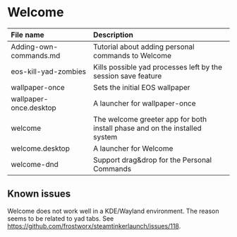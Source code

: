 # Welcome

File name | Description
:---- | :------- 
Adding-own-commands.md | Tutorial about adding personal commands to Welcome
eos-kill-yad-zombies | Kills possible yad processes left by the session save feature
wallpaper-once | Sets the initial EOS wallpaper
wallpaper-once.desktop | A launcher for wallpaper-once
welcome | The welcome greeter app for both install phase and on the installed system
welcome.desktop | A launcher for Welcome
welcome-dnd | Support drag&drop for the Personal Commands

## Known issues

Welcome does not work well in a KDE/Wayland environment. The reason seems to be related to yad tabs. See https://github.com/frostworx/steamtinkerlaunch/issues/118.